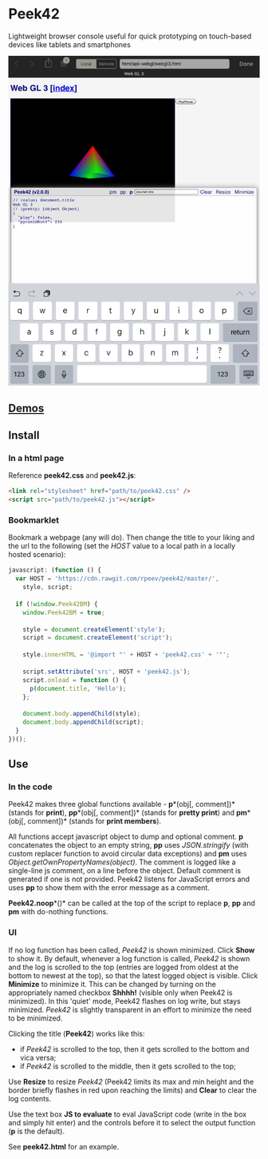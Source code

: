 # Peek42

Lightweight browser console useful for quick prototyping on touch-based devices like tablets and smartphones

![Screenshot](./screenshot.png)

## [Demos](https://rpeev.github.io/peek42/)

## Install

### In a html page

Reference **peek42.css** and **peek42.js**:  

```html
<link rel="stylesheet" href="path/to/peek42.css" />  
<script src="path/to/peek42.js"></script>
```

### Bookmarklet

Bookmark a webpage (any will do). Then change the title to your liking and the url to the following (set the *HOST* value to a local path in a locally hosted scenario):

```javascript
javascript: (function () {
  var HOST = 'https://cdn.rawgit.com/rpeev/peek42/master/',
    style, script;

  if (!window.Peek42BM) {
    window.Peek42BM = true;

    style = document.createElement('style');
    script = document.createElement('script');

    style.innerHTML = '@import "' + HOST + 'peek42.css' + '"';

    script.setAttribute('src', HOST + 'peek42.js');
    script.onload = function () {
      p(document.title, 'Hello');
    };

    document.body.appendChild(style);
    document.body.appendChild(script);
  }
})();
```

## Use

### In the code

Peek42 makes three global functions available - **p***(obj[, comment])* (stands for **print**), **pp***(obj[, comment])* (stands for **pretty print**) and **pm***(obj[, comment])* (stands for **print members**).

All functions accept javascript object to dump and optional comment. **p** concatenates the object to an empty string, **pp** uses *JSON.stringify* (with custom replacer function to avoid circular data exceptions) and **pm** uses *Object.getOwnPropertyNames(object)*. The comment is logged like a single-line js comment, on a line before the object. Default comment is generated if one is not provided. Peek42 listens for JavaScript errors and uses **pp** to show them with the error message as a comment.

**Peek42.noop***()* can be called at the top of the script to replace **p**, **pp** and **pm** with do-nothing functions.

### UI

If no log function has been called, *Peek42* is shown minimized. Click **Show** to show it. By default, whenever a log function is called, *Peek42* is shown and the log is scrolled to the top (entries are logged from oldest at the bottom to newest at the top), so that the latest logged object is visible. Click **Minimize** to minimize it. This can be changed by turning on the appropriately named checkbox **Shhhh!** (visible only when Peek42 is minimized). In this 'quiet' mode, Peek42 flashes on log write, but stays minimized. *Peek42* is slightly transparent in an effort to minimize the need to be minimized.

Clicking the title (**Peek42**) works like this:

* if *Peek42* is scrolled to the top, then it gets scrolled to the bottom and vica versa;
* if *Peek42* is scrolled to the middle, then it gets scrolled to the top;

Use **Resize** to resize *Peek42* (Peek42 limits its max and min height and the border briefly flashes in red upon reaching the limits) and **Clear** to clear the log contents.

Use the text box **JS to evaluate** to eval JavaScript code (write in the box and simply hit enter) and the controls before it to select the output function (**p** is the default).

See **peek42.html** for an example.
